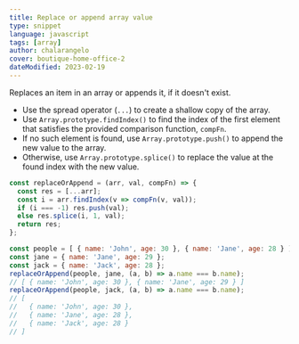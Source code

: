 ```yaml
---
title: Replace or append array value
type: snippet
language: javascript
tags: [array]
author: chalarangelo
cover: boutique-home-office-2
dateModified: 2023-02-19
---
```


Replaces an item in an array or appends it, if it doesn't exist.

- Use the spread operator (`...`) to create a shallow copy of the array.
- Use `Array.prototype.findIndex()` to find the index of the first element that satisfies the provided comparison function, `compFn`.
- If no such element is found, use `Array.prototype.push()` to append the new value to the array.
- Otherwise, use `Array.prototype.splice()` to replace the value at the found index with the new value.

```js
const replaceOrAppend = (arr, val, compFn) => {
  const res = [...arr];
  const i = arr.findIndex(v => compFn(v, val));
  if (i === -1) res.push(val);
  else res.splice(i, 1, val);
  return res;
};
```

```js
const people = [ { name: 'John', age: 30 }, { name: 'Jane', age: 28 } ];
const jane = { name: 'Jane', age: 29 };
const jack = { name: 'Jack', age: 28 };
replaceOrAppend(people, jane, (a, b) => a.name === b.name);
// [ { name: 'John', age: 30 }, { name: 'Jane', age: 29 } ]
replaceOrAppend(people, jack, (a, b) => a.name === b.name);
// [
//   { name: 'John', age: 30 },
//   { name: 'Jane', age: 28 },
//   { name: 'Jack', age: 28 }
// ]
```
